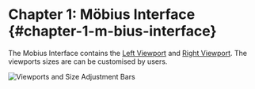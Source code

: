 # Chapter 1: Möbius Interface {#chapter-1-m-bius-interface}

The Mobius Interface contains the [Left Viewport](/chapter_1_mobius_interface/left_viewport.md) and [Right Viewport](/chapter_1_mobius_interface/right_viewport.md). The viewports sizes are can be customised by users.

![Viewports and Size Adjustment Bars](..\..\assets\chapter_1_assets\interface.png)